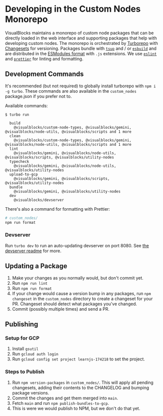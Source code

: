# Developing in the Custom Nodes Monorepo

VisualBlocks maintains a monorepo of custom node packages that can be directly loaded in the web interface and supporting packages that help with developing custom nodes.
The monorepo is orchestrated by [Turborepo](https://turbo.build/repo/docs) with [Changesets](https://github.com/changesets/changesets) for versioning. Packages bundle with 
[`tsup`](https://github.com/egoist/tsup) and / or [`esbuild`](https://esbuild.github.io/) and are distributed in the 
[ESModules format](https://developer.mozilla.org/en-US/docs/Web/JavaScript/Guide/Modules) with `.js` extensions. We use [`eslint`](https://eslint.org/) and 
[`prettier`](https://prettier.io/) for linting and formatting.

## Development Commands

It's recommended (but not required) to globally install turborepo with `npm i -g turbo`. These commands are also available in the `custom_nodes` package.json if you prefer not to.

Available commands:
```
$ turbo run

  build
    @visualblocks/custom-node-types, @visualblocks/gemini, @visualblocks/node-utils, @visualblocks/scripts and 1 more
  clean
    @visualblocks/custom-node-types, @visualblocks/gemini, @visualblocks/node-utils, @visualblocks/scripts and 1 more
  lint
    @visualblocks/gemini, @visualblocks/node-utils, @visualblocks/scripts, @visualblocks/utility-nodes
  typecheck
    @visualblocks/gemini, @visualblocks/node-utils, @visualblocks/utility-nodes
  upload-to-gcp
    @visualblocks/gemini, @visualblocks/scripts, @visualblocks/utility-nodes
  bundle
    @visualblocks/gemini, @visualblocks/utility-nodes
  dev
    @visualblocks/devserver
```

There's also a command for formatting with Prettier:
```sh
# custom_nodes/
npm run format
```

### Devserver
Run `turbo dev` to run an auto-updating devserver on port 8080. See [the devserver readme](custom_nodes/apps/devserver/README.md) for more.

## Updating a Package
1. Make your changes as you normally would, but don't commit yet.
2. Run `npm run lint`
3. Run `npm run format`
4. If your change would cause a version bump in any packages, run `npm changeset` in the `custom_nodes` directory to create
a changeset for your PR. Changeset should detect what packages you've changed.
5. Commit (possibly multiple times) and send a PR.

## Publishing
### Setup for GCP
1. Install `gsutil`
2. Run `gcloud auth login`
3. Run `gcloud config set project learnjs-174218` to set the project.

### Steps to Publish
1. Run `npm version-packages` in `custom_nodes/`. This will apply all pending changesets, adding their contents to the CHANGELOG and bumping package versions.
2. Commit the changes and get them merged into `main`.
3. Fetch `main` and run `npm publish-bundles-to-gcp`.
4. This is were we would publish to NPM, but we don't do that yet.

